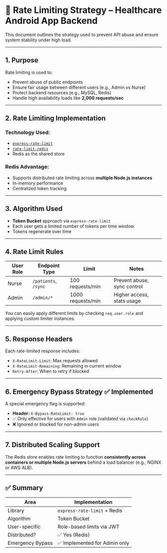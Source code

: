 # 🚦 Rate Limiting Strategy – Healthcare Android App Backend

This document outlines the strategy used to prevent API abuse and ensure system stability under high load.

---

## 1. Purpose

Rate limiting is used to:

- Prevent abuse of public endpoints
- Ensure fair usage between different users (e.g., Admin vs Nurse)
- Protect backend resources (e.g., MySQL, Redis)
- Handle high availability loads like **2,000 requests/sec**

---

## 2. Rate Limiting Implementation

### Technology Used:

- [`express-rate-limit`](https://www.npmjs.com/package/express-rate-limit)
- [`rate-limit-redis`](https://www.npmjs.com/package/rate-limit-redis)
- Redis as the shared store

### Redis Advantage:

- Supports distributed rate limiting across **multiple Node.js instances**
- In-memory performance
- Centralized token tracking

---

## 3. Algorithm Used

- **Token Bucket** approach via `express-rate-limit`
- Each user gets a limited number of tokens per time window
- Tokens regenerate over time

---

## 4. Rate Limit Rules

| User Role | Endpoint Type        | Limit             | Notes                       |
| --------- | -------------------- | ----------------- | --------------------------- |
| Nurse     | `/patients`, `/sync` | 100 requests/min  | Prevent abuse, sync control |
| Admin     | `/admin/*`           | 1000 requests/min | Higher access, stats usage  |

You can easily apply different limits by checking `req.user.role` and applying custom limiter instances.

---

## 5. Response Headers

Each rate-limited response includes:

- `X-RateLimit-Limit`: Max requests allowed
- `X-RateLimit-Remaining`: Remaining in current window
- `Retry-After`: When to retry if blocked

---

## 6. Emergency Bypass Strategy ✅ Implemented

A special emergency flag is supported:

- **Header:** `X-Bypass-RateLimit: true`
- ✅ Only effective for users with `Admin` role (validated via `checkRole`)
- ❌ Ignored or blocked for non-admin users

---

## 7. Distributed Scaling Support

The Redis store enables rate limiting to function **consistently across containers or multiple Node.js servers** behind a load balancer (e.g., NGINX or AWS ALB).

---

## ✅ Summary

| Area             | Implementation                |
| ---------------- | ----------------------------- |
| Library          | `express-rate-limit` + Redis  |
| Algorithm        | Token Bucket                  |
| User-specific    | Role-based limits via JWT     |
| Distributed?     | ✅ Yes (Redis)                |
| Emergency Bypass | ✅ Implemented for Admin only |
